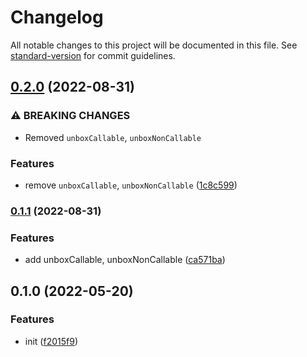 # Changelog

All notable changes to this project will be documented in this file. See [standard-version](https://github.com/conventional-changelog/standard-version) for commit guidelines.

## [0.2.0](https://github.com/BlackGlory/extra-proxy/compare/v0.1.1...v0.2.0) (2022-08-31)


### ⚠ BREAKING CHANGES

* Removed `unboxCallable`, `unboxNonCallable`

### Features

* remove `unboxCallable`, `unboxNonCallable` ([1c8c599](https://github.com/BlackGlory/extra-proxy/commit/1c8c59989ae25921c62963f881e9b8a5e3991553))

### [0.1.1](https://github.com/BlackGlory/extra-proxy/compare/v0.1.0...v0.1.1) (2022-08-31)


### Features

* add unboxCallable, unboxNonCallable ([ca571ba](https://github.com/BlackGlory/extra-proxy/commit/ca571ba5690ffa756f58a75ec2c11a99ef85c6a4))

## 0.1.0 (2022-05-20)


### Features

* init ([f2015f9](https://github.com/BlackGlory/extra-proxy/commit/f2015f98a00dce475b513487b2db1799b82d0c54))
